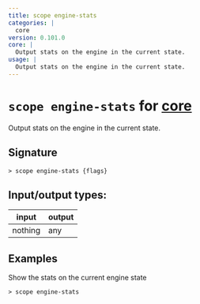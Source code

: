 ```yaml
---
title: scope engine-stats
categories: |
  core
version: 0.101.0
core: |
  Output stats on the engine in the current state.
usage: |
  Output stats on the engine in the current state.
---
```

<!-- This file is automatically generated. Please edit the command in https://github.com/nushell/nushell instead. -->

# `scope engine-stats` for [core](/commands/categories/core.md)

<div class='command-title'>Output stats on the engine in the current state.</div>

## Signature

```> scope engine-stats {flags} ```


## Input/output types:

| input   | output |
| ------- | ------ |
| nothing | any    |

## Examples

Show the stats on the current engine state
```nu
> scope engine-stats

```
